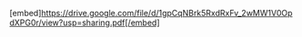 [embed]https://drive.google.com/file/d/1gpCqNBrk5RxdRxFv_2wMW1V0OpdXPG0r/view?usp=sharing.pdf[/embed]

